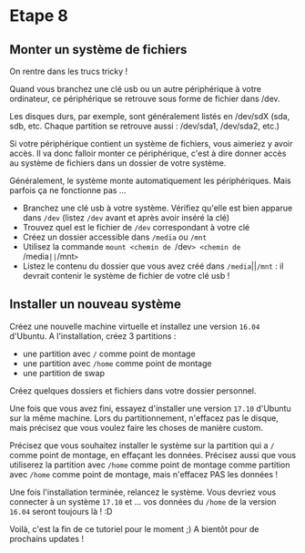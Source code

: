 # Etape 8

## Monter un système de fichiers

On rentre dans les trucs tricky ! 

Quand vous branchez une clé usb ou un autre périphérique à votre ordinateur, ce périphérique se retrouve sous forme de fichier dans /dev.

Les disques durs, par exemple, sont généralement listés en /dev/sdX (sda, sdb, etc. Chaque partition se retrouve aussi : /dev/sda1, /dev/sda2, etc.)

Si votre périphérique contient un système de fichiers, vous aimeriez y avoir accès. Il va donc falloir monter ce périphérique, c'est à dire donner accès au système de fichiers dans un dossier de votre système.

Généralement, le système monte automatiquement les périphériques. Mais parfois ça ne fonctionne pas ... 

  * Branchez une clé usb à votre système. Vérifiez qu'elle est bien apparue dans `/dev` (listez `/dev` avant et après avoir inséré la clé)
  * Trouvez quel est le fichier de `/dev` correspondant à votre clé
  * Créez un dossier accessible dans `/media` ou `/mnt`
  * Utilisez la commande `mount <chemin de `/dev`> <chemin de `/media`||`/mnt`>`
  * Listez le contenu du dossier que vous avez créé dans `/media`||`/mnt` : il devrait contenir le système de fichier de votre clé usb !

## Installer un nouveau système

Créez une nouvelle machine virtuelle et installez une version `16.04` d'Ubuntu. A l'installation, créez 3 partitions : 
  * une partition avec `/` comme point de montage
  * une partition avec `/home` comme point de montage
  * une partition de swap

Créez quelques dossiers et fichiers dans votre dossier personnel.

Une fois que vous avez fini, essayez d'installer une version `17.10` d'Ubuntu sur la même machine. Lors du partitionnement, n'effacez pas le disque, mais précisez que vous voulez faire les choses de manière custom.

Précisez que vous souhaitez installer le système sur la partition qui a `/` comme point de montage, en effaçant les données. Précisez aussi que vous utiliserez la partition avec `/home` comme point de montage comme partition avec `/home` comme point de montage, mais n'effacez PAS les données ! 

Une fois l'installation terminée, relancez le système. Vous devriez vous connecter à un système `17.10` et ... vos données du `/home` de la version `16.04` seront toujours là ! :D

Voilà, c'est la fin de ce tutoriel pour le moment ;) A bientôt pour de prochains updates !

